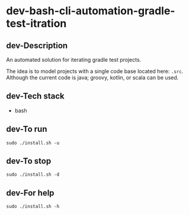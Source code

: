# dev-bash-cli-automation-gradle-test-itration

## dev-Description
An automated solution for iterating
gradle test projects.

The idea is to model projects with a
single code base located here: `.src`.
Although the current code is java; groovy,
kotlin, or scala can be used.

## dev-Tech stack
- bash

## dev-To run
`sudo ./install.sh -u`

## dev-To stop
`sudo ./install.sh -d`

## dev-For help
`sudo ./install.sh -h`
